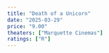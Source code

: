 ```yaml
---
title: "Death of a Unicorn"
date: "2025-03-29"
price: "9.00"
theaters: ["Marquette Cinemas"]
ratings: ["R"]
---
```

